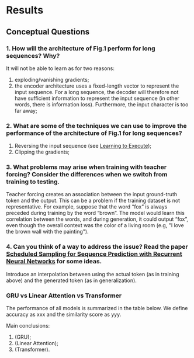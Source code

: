 # Results
<!---
TODO: 1. Summarize the results of the models in a table and write a short summary of the main conclusions.
2. Add examples of the model predictions.
-->
## Conceptual Questions

### 1. How will the architecture of Fig.1 perform for long sequences? Why?

It will not be able to learn as for two reasons:

1. exploding/vanishing gradients;
2. the encoder architecture uses a fixed-length vector to represent the input sequence. For a long sequence, the decoder will therefore not have sufficient information to represent the input sequence (in other words, there is information loss). Furthermore, the input character is too far away;

### 2. What are some of the techniques we can use to improve the performance of the architecture of Fig.1 for long sequences?

1. Reversing the input sequence (see [Learning to Execute](https://arxiv.org/abs/1410.4615));
2. Clipping the gradients;

### 3. What problems may arise when training with teacher forcing? Consider the differences when we switch from training to testing.

Teacher forcing creates an association between the input ground-truth token and the output. This can be a problem if the training
dataset is not representative. For example, suppose that the word “fox” is always preceded during training by the word “brown”.
The model would learn this correlation between the words, and during generation, it could output “fox”, even though the overall context was the color of a living room (e.g, "I love the brown wall with the painting").

### 4. Can you think of a way to address the issue? Read the paper [Scheduled Sampling for Sequence Prediction with Recurrent Neural Networks](https://arxiv.org/abs/1506.03099) for some ideas.

Introduce an interpolation between using the actual token (as in training above) and the generated token (as in generalization).

### GRU vs Linear Attention vs Transformer

The performance of all models is summarized in the table below. We define accuracy as xxx and the similarity score as yyy.

Main conclusions:

1. (GRU);
2. (Linear Attention);
3. (Transformer).
